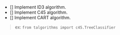 - [] Implement ID3 algorithm.
- [] Implement C45 algorithm.
- [] Implement CART algorithm.


> ex: `from talgorithms import c45.TreeClassifier`
